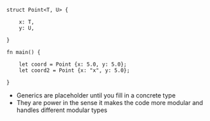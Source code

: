 ~~~
struct Point<T, U> {
	
	x: T,
	y: U,

}

fn main() {

	let coord = Point {x: 5.0, y: 5.0};
	let coord2 = Point {x: "x", y: 5.0};

}
~~~
- Generics are placeholder until you fill in a concrete type
- They are power in the sense it makes the code more modular and handles different modular types
